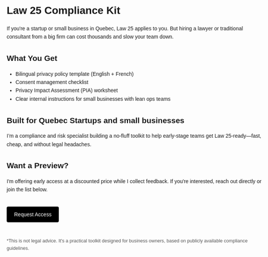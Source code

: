 <html lang="en">
<head>
  <meta charset="UTF-8" />
  <meta name="viewport" content="width=device-width, initial-scale=1.0"/>
  <title>Law 25 Compliance Kit</title>
  <style>
    body {
      font-family: sans-serif;
      line-height: 1.6;
      max-width: 700px;
      margin: 40px auto;
      padding: 0 20px;
    }
    h1, h2 {
      margin-bottom: 0.5em;
    }
    a.button {
      display: inline-block;
      padding: 10px 20px;
      background: black;
      color: white;
      text-decoration: none;
      border-radius: 4px;
      margin-top: 20px;
    }
  </style>
</head>
<body>

  <h1>Law 25 Compliance Kit</h1>

  <p>
    If you're a startup or small business in Quebec, Law 25 applies to you. But hiring a lawyer or traditional consultant from a big firm can cost thousands and slow your team down.
  </p>

  <h2>What You Get</h2>
  <ul>
    <li>Bilingual privacy policy template (English + French)</li>
    <li>Consent management checklist</li>
    <li>Privacy Impact Assessment (PIA) worksheet</li>
    <li>Clear internal instructions for small businesses with lean ops teams</li>
  </ul>

  <h2>Built for Quebec Startups and small businesses</h2>
  <p>
    I’m a compliance and risk specialist building a no-fluff toolkit to help early-stage teams get Law 25-ready—fast, cheap, and without legal headaches.
  </p>

  <h2>Want a Preview?</h2>
  <p>
    I'm offering early access at a discounted price while I collect feedback.
    If you're interested, reach out directly or join the list below.
  </p>

  <a href="mailto:sebastien.sibthorpe@gmail.com?subject=Law 25 Kit Preview" class="button">Request Access</a>

  <p style="margin-top: 40px; font-size: 0.9em; color: #555;">
    *This is not legal advice. It's a practical toolkit designed for business owners, based on publicly available compliance guidelines.
  </p>

</body>
</html>
